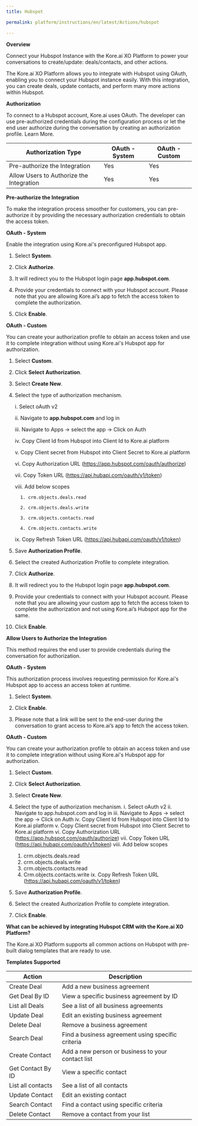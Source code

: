 ```yaml
---
title: Hubspot

permalink: platform/instructions/en/latest/Actions/hubspot

---
```


<base target="_blank">
<container>

**Overview**

Connect your Hubspot Instance with the Kore.ai XO Platform to power your conversations to create/update: deals/contacts, and other actions.

The Kore.ai XO Platform allows you to integrate with Hubspot using OAuth, enabling you to connect your Hubspot instance easily. With this integration, you can create deals, update contacts, and perform many more actions within Hubspot.


</container>

<container>

**Authorization**
 
To connect to a Hubspot account, Kore.ai uses OAuth. The developer can use pre-authorized credentials during the configuration process or let the end user authorize during the conversation by creating an authorization profile. Learn More.
 
 |Authorization Type                      | OAuth - System | OAuth - Custom |
 |----------------------------------------|----------------|----------------|
 |Pre-authorize the Integration           |       Yes      |       Yes      |
 |Allow Users to Authorize the Integration|       Yes      |       Yes      |


**Pre-authorize the Integration**
 
 To make the integration process smoother for customers, you can pre-authorize it by providing the necessary authorization credentials to obtain the access token.

**OAuth - System**
 
 Enable the integration using Kore.ai's preconfigured Hubspot app. 
 
1. Select **System**.
 
2. Click **Authorize**.
 
3. It will redirect you to the Hubspot login page **app.hubspot.com**.
 
4. Provide your credentials to connect with your Hubspot account.
   Please note that you are allowing Kore.ai’s app to fetch the access token to complete the authorization.
 
5. Click **Enable**.
 
 
**OAuth - Custom**
 
 You can create your authorization profile to obtain an access token and use it to complete integration without using Kore.ai's Hubspot app for authorization.
 
1. Select **Custom**.
 
2. Click **Select Authorization**.
 
3. Select **Create New**.
 
4. Select the type of authorization mechanism. 
 
    i.  Select oAuth v2
 
   ii.  Navigate to **app.hubspot.com** and log in 
 
   iii.  Navigate to Apps → select the app → Click on Auth
 
   iv.  Copy Client Id from Hubspot into Client Id to Kore.ai platform
 
    v.  Copy Client secret from Hubspot into Client Secret to Kore.ai platform
 
   vi.  Copy Authorization URL (https://app.hubspot.com/oauth/authorize)
 
   vii. Copy Token URL (https://api.hubapi.com/oauth/v1/token)
 
   viii.  Add below scopes 
 
         1. crm.objects.deals.read
 
         2. crm.objects.deals.write 
 
         3. crm.objects.contacts.read 
  
         4. Crm.objects.contacts.write
 
    ix. Copy Refresh Token URL (https://api.hubapi.com/oauth/v1/token)
 
5. Save **Authorization Profile**.
 
6. Select the created Authorization Profile to complete integration.
 
7. Click **Authorize**.
 
8. It will redirect you to the Hubspot login page **app.hubspot.com**. 
 
9. Provide your credentials to connect with your Hubspot account. 
   Please note that you are allowing your custom app to fetch the access token to complete the authorization and not using Kore.ai’s Hubspot app for the same.
 
10. Click **Enable**.
 
 
**Allow Users to Authorize the Integration**
 
This method requires the end user to provide credentials during the conversation for authorization.
 
**OAuth - System**
 
 This authorization process involves requesting permission for Kore.ai's Hubspot app to access an access token at runtime.
 
1. Select **System**.
 
2. Click **Enable**.
 
3. Please note that a link will be sent to the end-user during the conversation to grant access to Kore.ai’s app to fetch the access token.
 
 **OAuth - Custom**
 
 You can create your authorization profile to obtain an access token and use it to complete integration without using Kore.ai's Hubspot app for authorization.
 
1. Select **Custom**.
 
2. Click **Select Authorization**.
 
3. Select **Create New**.
 
4. Select the type of authorization mechanism. 
   i.  Select oAuth v2
  ii.  Navigate to app.hubspot.com and log in 
  iii. Navigate to Apps → select the app → Click on Auth
  iv.  Copy Client Id from Hubspot into Client Id to Kore.ai platform
   v.  Copy Client secret from Hubspot into Client Secret to Kore.ai platform
  vi.  Copy Authorization URL (https://app.hubspot.com/oauth/authorize)
  vii. Copy Token URL (https://api.hubapi.com/oauth/v1/token)
viii.  Add below scopes 
      1. crm.objects.deals.read
      2. crm.objects.deals.write 
      3. crm.objects.contacts.read 
      4. Crm.objects.contacts.write
   ix. Copy Refresh Token URL (https://api.hubapi.com/oauth/v1/token)
 
5. Save **Authorization Profile**.
 
6. Select the created Authorization Profile to complete integration.
 
7. Click **Enable**.

**What can be achieved by integrating Hubspot CRM with the Kore.ai XO Platform?**
 
The Kore.ai XO Platform supports all common actions on Hubspot with pre-built dialog templates that are ready to use. 
 
**Templates Supported**

| Action           | Description            |
|------------------|------------------------|
|Create Deal|Add a new business agreement|
|Get Deal By ID |View a specific business agreement by ID|
|List all Deals          |See a list of all business agreements|
|Update Deal     |Edit an existing business agreement|
|Delete Deal       |Remove a business agreement|
|Search Deal      |Find a business agreement using specific criteria|
|Create Contact|Add a new person or business to your contact list|
|Get Contact By ID       |View a specific contact|
|List all contacts      |See a list of all contacts|
|Update Contact |Edit an existing contact|
|Search Contact       |Find a contact using specific criteria|
|Delete Contact  |Remove a contact from your list|

</container>

